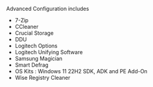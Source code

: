 Advanced Configuration includes

- 7-Zip
- CCleaner
- Crucial Storage
- DDU
- Logitech Options
- Logitech Unifying Software
- Samsung Magician
- Smart Defrag
- OS Kits : Windows 11 22H2 SDK, ADK and PE Add-On
- Wise Registry Cleaner
  
